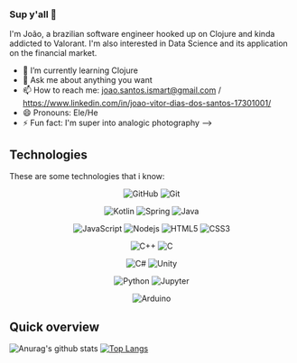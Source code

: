 ### Sup y'all 👋

I'm João, a brazilian software engineer hooked up on Clojure and kinda addicted to Valorant. I'm also interested in Data Science and its application on the financial market. 

- 🌱 I’m currently learning Clojure
- 💬 Ask me about anything you want
- 📫 How to reach me: joao.santos.ismart@gmail.com / https://www.linkedin.com/in/joao-vitor-dias-dos-santos-17301001/
- 😄 Pronouns: Ele/He
- ⚡ Fun fact: I'm super into analogic photography
-->

## Technologies

These are some technologies that i know:

<div align="center">
  
 ![GitHub](https://img.shields.io/badge/-GitHub-181717?style=flat-square&logo=github)
![Git](https://img.shields.io/badge/git%20-%23F05033.svg?&style=flat-square&logo=git&logoColor=white)

![Kotlin](https://img.shields.io/badge/-Kotlin-white?style=flat-square&logo=kotlin)
![Spring](https://img.shields.io/badge/-Spring-darkgreen?style=flat-square&logo=spring&logoColor=white)
![Java](https://img.shields.io/badge/-Java-orange?style=flat-square&logo=java&logoColor=white)

![JavaScript](https://img.shields.io/badge/-JavaScript-black?style=flat-square&logo=javascript)
![Nodejs](https://img.shields.io/badge/-Nodejs-339933?style=flat-square&logo=node.js&logoColor=white)
![HTML5](https://img.shields.io/badge/-HTML5-E34F26?style=flat-square&logo=html5&logoColor=white)
![CSS3](https://img.shields.io/badge/-CSS3-1572B6?style=flat-square&logo=css3)

![C++](https://img.shields.io/badge/-C++-007ACC?style=flat-square&logo=cplusplus&logoColor=white)
![C](https://img.shields.io/badge/C-00599C?style=flat-square&logo=c&logoColor=white)

![C#](https://img.shields.io/badge/-CSharp-E34F26?style=flat-square&logo=c#&logoColor=white)
![Unity](https://img.shields.io/badge/Unity-100000?style=flat-square&logo=unity&logoColor=white)

![Python](https://img.shields.io/badge/Python-2b0447?&style=flat-square&logo=Python&logoColor=yellow)
![Jupyter](https://img.shields.io/badge/Jupyter%20-%23F37626.svg?&style=flat-square&logo=Jupyter&logoColor=white)

![Arduino](https://img.shields.io/badge/-Arduino-00979D?style=flat-square&logo=Arduino&logoColor=white)
  
</div>

## Quick overview

![Anurag's github stats](https://github-readme-stats.vercel.app/api?username=JoaoDias-223&show_icons=true&theme=radical)
[![Top Langs](https://github-readme-stats.vercel.app/api/top-langs/?username=JoaoDias-223&layout=compact&theme=radical)](https://github.com/anuraghazra/github-readme-stats)
